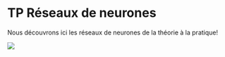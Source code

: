 # TP Réseaux de neurones

Nous découvrons ici les réseaux de neurones de la théorie à la pratique!

![](/image_hosting/nn)

